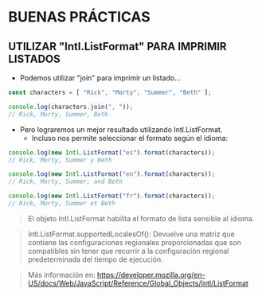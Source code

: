 # BUENAS PRÁCTICAS

## UTILIZAR "Intl.ListFormat" PARA IMPRIMIR LISTADOS

- Podemos utilizar "join" para imprimir un listado...
```js
const characters = [ "Rick", "Morty", "Summer", "Beth" ];

console.log(characters.join(", "));
// Rick, Morty, Summer, Beth
```
- Pero lograremos un mejor resultado utilizando Intl.ListFormat.
  - Incluso nos permite seleccionar el formato según el idioma:
```js
console.log(new Intl.ListFormat("es").format(characters));
// Rick, Morty, Summer y Beth

console.log(new Intl.ListFormat("en").format(characters));
// Rick, Morty, Summer, and Beth

console.log(new Intl.ListFormat("fr").format(characters));
// Rick, Morty, Summer et Beth
```

> El objeto Intl.ListFormat habilita el formato de lista sensible al idioma.

> Intl.ListFormat.supportedLocalesOf(): Devuelve una matriz que contiene las configuraciones regionales proporcionadas que son compatibles sin tener que recurrir a la configuración regional predeterminada del tiempo de ejecución.

> Más información en: https://developer.mozilla.org/en-US/docs/Web/JavaScript/Reference/Global_Objects/Intl/ListFormat
